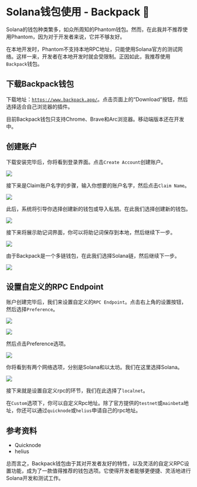 # Solana钱包使用 - Backpack 🎒

Solana的钱包种类繁多，如众所周知的Phantom钱包。然而，在此我并不推荐使用Phantom，因为对于开发者来说，它并不够友好。

在本地开发时，Phantom不支持本地RPC地址，只能使用Solana官方的测试网络。这样一来，开发者在本地开发时就会受限制。正因如此，我推荐使用`Backpack`钱包。

## 下载Backpack钱包

下载地址：[`https://www.backpack.app/`](https://www.backpack.app/)。点击页面上的“Download”按钮，然后选择适合自己浏览器的插件。

目前Backpack钱包只支持Chrome、Brave和Arc浏览器。移动端版本还在开发中。

## 创建账户

下载安装完毕后，你将看到登录界面。点击`Create Account`创建账户。

![](./backpack-create-account.png)

接下来是Claim账户名字的步骤，输入你想要的账户名字，然后点击`Claim Name`。

![](./backpack-cliam-name.png)

此后，系统将引导你选择创建新的钱包或导入私钥。在此我们选择创建新的钱包。

![](./backpack-create-new-wallet.png)

接下来将展示助记词界面，你可以将助记词保存到本地，然后继续下一步。

![](./backpack-mnemonic.png)

由于Backpack是一个多链钱包，在此我们选择Solana链，然后继续下一步。

![](./backpack-chose-solana.png)

## 设置自定义的RPC Endpoint

账户创建完毕后，我们来设置自定义的`RPC Endpoint`。点击右上角的设置按钮，然后选择`Preference`。

![](./backpack-setting.png)

![](./backpack-setting1.png)

然后点击Preference选项。

![](./backpack-perference.png)

你将看到有两个网络选项，分别是Solana和以太坊。我们在这里选择Solana。

![](./backpack-custom-rpc.png)

接下来就是设置自定义rpc的环节，我们在此选择了`localnet`。

在`Custom`选项下，你可以自定义Rpc地址。除了官方提供的`testnet`或`mainbeta`地址，你还可以通过`quicknode`或`helius`申请自己的rpc地址。

## 参考资料

- Quicknode
- helius

总而言之，Backpack钱包由于其对开发者友好的特性，以及灵活的自定义RPC设置功能，成为了一款值得推荐的钱包选项。它使得开发者能够更便捷、灵活地进行Solana开发和测试工作。
